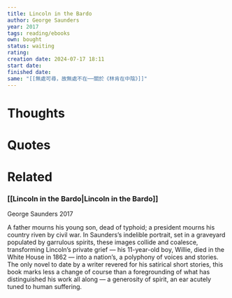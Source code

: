 ```yaml
---
title: Lincoln in the Bardo
author: George Saunders
year: 2017
tags: reading/ebooks
own: bought
status: waiting
rating: 
creation date: 2024-07-17 18:11
start date: 
finished date: 
same: "[[無處可尋，故無處不在──關於《林肯在中陰》]]"
---
```

# Thoughts  
  
# Quotes  
  
# Related  
  
### [[Lincoln in the Bardo|Lincoln in the Bardo]]  
  
George Saunders 2017  
  
A father mourns his young son, dead of typhoid; a president mourns his country riven by civil war. In Saunders’s indelible portrait, set in a graveyard populated by garrulous spirits, these images collide and coalesce, transforming Lincoln’s private grief — his 11-year-old boy, Willie, died in the White House in 1862 — into a nation’s, a polyphony of voices and stories. The only novel to date by a writer revered for his satirical short stories, this book marks less a change of course than a foregrounding of what has distinguished his work all along — a generosity of spirit, an ear acutely tuned to human suffering.  
  
